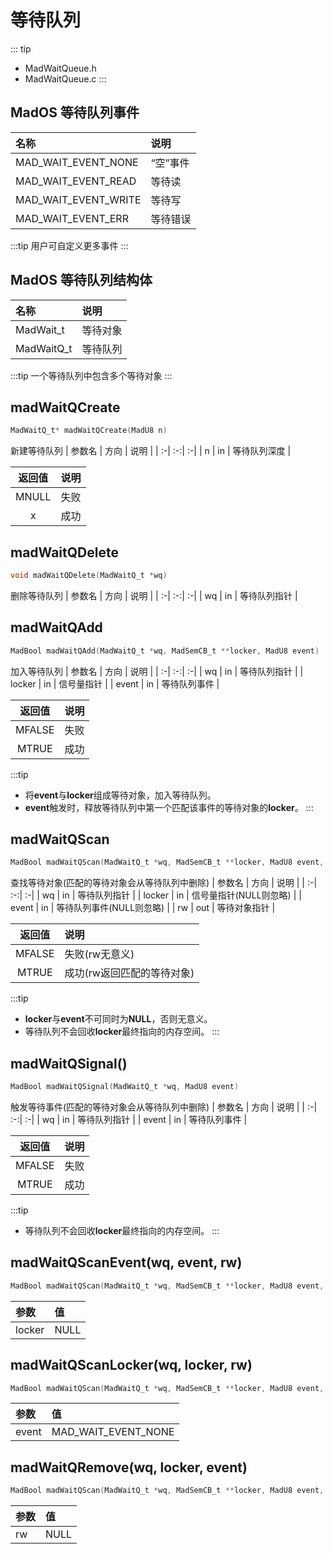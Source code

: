 # 等待队列
::: tip
- MadWaitQueue.h
- MadWaitQueue.c
:::

## MadOS 等待队列事件
| 名称 | 说明 |
| :-| :-|
| MAD_WAIT_EVENT_NONE  | “空”事件 |
| MAD_WAIT_EVENT_READ  | 等待读 |
| MAD_WAIT_EVENT_WRITE | 等待写 |
| MAD_WAIT_EVENT_ERR   | 等待错误 |

:::tip
用户可自定义更多事件
:::

## MadOS 等待队列结构体
| 名称 | 说明 |
| :-| :-|
| MadWait_t  | 等待对象 |
| MadWaitQ_t | 等待队列 |

:::tip
一个等待队列中包含多个等待对象
:::

## madWaitQCreate
```c
MadWaitQ_t* madWaitQCreate(MadU8 n)
```
新建等待队列
| 参数名 | 方向 | 说明 |
| :-| :-:| :-|
| n  | in | 等待队列深度 |

| 返回值 | 说明 |
| :-:| :-|
| MNULL | 失败 |
| x     | 成功 |

## madWaitQDelete
```c
void madWaitQDelete(MadWaitQ_t *wq)
```
删除等待队列
| 参数名 | 方向 | 说明 |
| :-| :-:| :-|
| wq | in | 等待队列指针 |

## madWaitQAdd
```c
MadBool madWaitQAdd(MadWaitQ_t *wq, MadSemCB_t **locker, MadU8 event)
```
加入等待队列
| 参数名 | 方向 | 说明 |
| :-| :-:| :-|
| wq     | in | 等待队列指针 |
| locker | in | 信号量指针 |
| event  | in | 等待队列事件 |

| 返回值 | 说明 |
| :-:| :-|
| MFALSE | 失败 |
| MTRUE  | 成功 |

:::tip
- 将**event**与**locker**组成等待对象，加入等待队列。
- **event**触发时，释放等待队列中第一个匹配该事件的等待对象的**locker**。
:::

## madWaitQScan
```c
MadBool madWaitQScan(MadWaitQ_t *wq, MadSemCB_t **locker, MadU8 event, MadWait_t *rw)
```
查找等待对象(匹配的等待对象会从等待队列中删除)
| 参数名 | 方向 | 说明 |
| :-| :-:| :-|
| wq     | in  | 等待队列指针 |
| locker | in  | 信号量指针(NULL则忽略) |
| event  | in  | 等待队列事件(NULL则忽略) |
| rw     | out | 等待对象指针 |

| 返回值 | 说明 |
| :-:| :-|
| MFALSE | 失败(rw无意义) |
| MTRUE  | 成功(rw返回匹配的等待对象) |

:::tip
- **locker**与**event**不可同时为**NULL**，否则无意义。
- 等待队列不会回收**locker**最终指向的内存空间。
:::

## madWaitQSignal()
```c
MadBool madWaitQSignal(MadWaitQ_t *wq, MadU8 event)
```
触发等待事件(匹配的等待对象会从等待队列中删除)
| 参数名 | 方向 | 说明 |
| :-| :-:| :-|
| wq    | in  | 等待队列指针 |
| event | in  | 等待队列事件 |

| 返回值 | 说明 |
| :-:| :-|
| MFALSE | 失败 |
| MTRUE  | 成功 |

:::tip
- 等待队列不会回收**locker**最终指向的内存空间。
:::

## madWaitQScanEvent(wq, event, rw)
```c
MadBool madWaitQScan(MadWaitQ_t *wq, MadSemCB_t **locker, MadU8 event, MadWait_t *rw)
```
| 参数 | 值 |
| :-| :-|
| locker | NULL |

## madWaitQScanLocker(wq, locker, rw)
```c
MadBool madWaitQScan(MadWaitQ_t *wq, MadSemCB_t **locker, MadU8 event, MadWait_t *rw)
```
| 参数 | 值 |
| :-| :-|
| event | MAD_WAIT_EVENT_NONE |

## madWaitQRemove(wq, locker, event)
```c
MadBool madWaitQScan(MadWaitQ_t *wq, MadSemCB_t **locker, MadU8 event, MadWait_t *rw)
```
| 参数 | 值 |
| :-| :-|
| rw | NULL |
